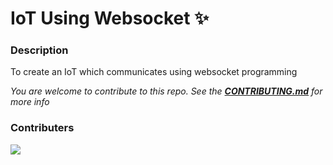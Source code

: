 # IoT Using Websocket ✨

### Description
To create an IoT which communicates using websocket programming

*You are welcome to contribute to this repo. See the [**CONTRIBUTING.md**](./CONTRIBUTING.md) for more info*

### Contributers
<a href="https://github.com/pattarai/iot-using-websocket/graphs/contributors">
  <img src="https://contrib.rocks/image?repo=pattarai/iot-using-websocket" />
</a>



